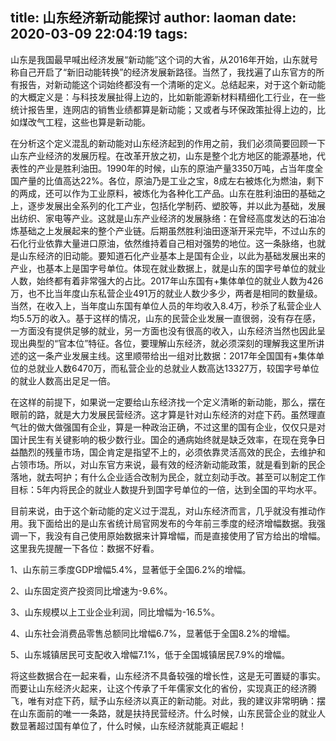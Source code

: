 title: 山东经济新动能探讨
author: laoman
date: 2020-03-09 22:04:19
tags:
---
山东是我国最早喊出经济发展“新动能”这个词的大省，从2016年开始，山东就号称自己开启了“新旧动能转换”的经济发展新路径。当然了，我找遍了山东官方的所有报告，对新动能这个词始终都没有一个清晰的定义。总结起来，对于这个新动能的大概定义是：与科技发展扯得上边的，比如新能源新材料精细化工行业，在一些统计报告里，连网店的销售业绩都算是新动能；又或者与环保政策扯得上边的，比如煤改气工程，这些也算是新动能。



在分析这个定义混乱的新动能对山东经济起到的作用之前，我们必须简要回顾一下山东产业经济的发展历程。在改革开放之初，山东是整个北方地区的能源基地，代表性的产业是胜利油田。1990年的时候，山东的原油产量3350万吨，占当年度全国产量的比值高达22%。各位，原油乃是工业之宝，8成左右被炼化为燃油，剩下的两成，还可以作为工业原料，被炼化为各种化工产品。山东在胜利油田的基础之上，逐步发展出全系列的化工产业，包括化学制药、塑胶等，并以此为基础，发展出纺织、家电等产业。这就是山东产业经济的发展脉络：在曾经高度发达的石油冶炼基础之上发展起来的整个产业链。后期虽然胜利油田逐渐开采完毕，不过山东的石化行业依靠大量进口原油，依然维持着自己相对强势的地位。这一条脉络，也就是山东经济的旧动能。要知道石化产业基本上是国有企业，以此为基础发展出来的产业，也基本上是国字号单位。体现在就业数据上，就是山东的国字号单位的就业人数，始终都有着非常强大的占比。2017年山东国有+集体单位的就业人数为426万，也不比当年度山东私营企业491万的就业人数少多少，两者是相同的数量级。当然，在收入上，当年度山东国有单位人员的年均收入8.4万，秒杀了私营企业人均5.5万的收入。基于这样的情况，山东的民营企业发展一直很弱，没有存在感，一方面没有提供足够的就业，另一方面也没有很高的收入，山东经济当然也因此呈现出典型的“官本位”特征。各位，要理解山东经济，就必须深刻的理解我这里所讲述的这一条产业发展主线。这里顺带给出一组对比数据：2017年全国国有+集体单位的总就业人数6470万，而私营企业的总就业人数高达13327万，较国字号单位的就业人数高出足足一倍。



在这样的前提下，如果说一定要给山东经济找一个定义清晰的新动能，那么，摆在眼前的路，就是大力发展民营经济。这才算是针对山东经济的对症下药。虽然理直气壮的做大做强国有企业，算是一种政治正确，不过这里的国有企业，仅仅只是对国计民生有关键影响的极少数行业。国企的通病始终就是缺乏效率，在现在竞争日益酷烈的残量市场，国企肯定是指望不上的，必须依靠灵活高效的民企，去维护和占领市场。所以，对山东官方来说，最有效的经济新动能政策，就是看到新的民企落地，就去呵护；有什么企业适合改制为民企，就立刻动手改。甚至可以制定工作目标：5年内将民企的就业人数提升到国字号单位的一倍，达到全国的平均水平。



目前来说，由于这个新动能的定义过于混乱，对山东经济而言，几乎就没有推动作用。我下面给出的是山东省统计局官网发布的今年前三季度的经济增幅数据。我强调一下，我没有自己使用原始数据来计算增幅，而是直接使用了官方给出的增幅。这里我先提醒一下各位：数据不好看。

1、山东前三季度GDP增幅5.4%，显著低于全国6.2%的增幅。

2、山东固定资产投资同比增速为-9.6%。

3、山东规模以上工业企业利润，同比增幅为-16.5%。

4、山东社会消费品零售总额同比增幅6.7%，显著低于全国8.2%的增幅。

5、山东城镇居民可支配收入增幅7.1%，低于全国城镇居民7.9%的增幅。



将这些数据合在一起来看，山东经济不具备较强的增长性，这是无可置疑的事实。而要让山东经济火起来，让这个传承了千年儒家文化的省份，实现真正的经济腾飞，唯有对症下药，赋予山东经济以真正的新动能。对此，我的建议非常明确：摆在山东面前的唯一一条路，就是扶持民营经济。什么时候，山东民营企业的就业人数显著超过国有单位了，什么时候，山东经济就能真正崛起！
